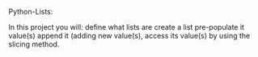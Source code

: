 Python-Lists:

In this project you will:
  define what lists are
  create a list 
  pre-populate it value(s) 
  append it (adding new value(s), 
  access its value(s) by using the slicing method. 
